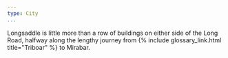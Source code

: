 ```yaml
---
type: City
...
```


Longsaddle is little more than a row of buildings on either side of the Long Road, halfway along the lengthy journey from {% include glossary_link.html title="Triboar" %} to Mirabar.
